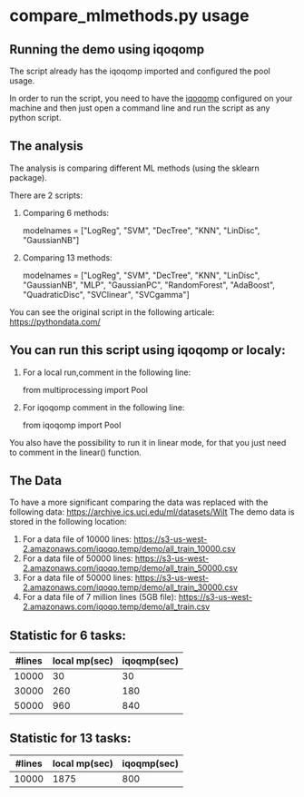 # compare_mlmethods.py usage


## Running the demo using iqoqomp
The script already has the iqoqomp imported and configured the pool usage.

In order to run the script, you need to have the [iqoqomp](https://github.com/Iqoqo/iqoqomp) configured on your machine and then just open a command line and run the script as any python script.

## The analysis
The analysis is comparing different ML methods (using the sklearn package).

There are 2 scripts:

1. Comparing 6 methods:

   modelnames = ["LogReg", "SVM", "DecTree", "KNN", "LinDisc", "GaussianNB"]

2. Comparing 13 methods:
   
   modelnames = ["LogReg", "SVM", "DecTree", "KNN", "LinDisc", "GaussianNB",
              "MLP", "GaussianPC", "RandomForest", "AdaBoost", "QuadraticDisc",
              "SVClinear", "SVCgamma"]

You can see the original script in the following articale:
https://pythondata.com/

## You can run this script using iqoqomp or localy:

1. For a local run,comment in the following line:

    from multiprocessing import Pool

2. For iqoqomp comment in the following line:
   
   from iqoqomp import Pool
  

You also have the possibility to run it in linear mode, for that you just need to comment in the linear() function.

## The Data

To have a more significant comparing the data was replaced with the following data: https://archive.ics.uci.edu/ml/datasets/Wilt
The demo data is stored in the following location:
1. For a data file of 10000 lines: https://s3-us-west-2.amazonaws.com/iqoqo.temp/demo/all_train_10000.csv
2. For a data file of 50000 lines: https://s3-us-west-2.amazonaws.com/iqoqo.temp/demo/all_train_50000.csv
3. For a data file of 50000 lines: https://s3-us-west-2.amazonaws.com/iqoqo.temp/demo/all_train_30000.csv
4. For a data file of 7 million lines (5GB file): https://s3-us-west-2.amazonaws.com/iqoqo.temp/demo/all_train.csv


## Statistic for 6 tasks:

#lines |local mp(sec) | iqoqmp(sec) |
--- | --- | --- |
10000	 | 30 | 30 | 
30000 | 260 | 180 |
50000 | 960 | 840 |

## Statistic for 13 tasks:

#lines |local mp(sec) | iqoqmp(sec) |
--- | --- | --- |
10000	 | 1875 | 800 | 


